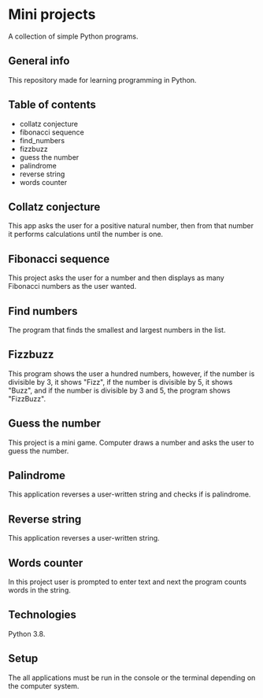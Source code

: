 # Mini projects
A collection of simple Python programs.

## General info
This repository made for learning programming in Python.

## Table of contents
* collatz conjecture
* fibonacci sequence
* find_numbers
* fizzbuzz
* guess the number
* palindrome
* reverse string
* words counter

## Collatz conjecture
This app asks the user for a positive natural number, then from that number it performs calculations until the number is one.

## Fibonacci sequence
This project asks the user for a number and then displays as many Fibonacci numbers as the user wanted.

## Find numbers
The program that finds the smallest and largest numbers in the list.

## Fizzbuzz
This program shows the user a hundred numbers, however, if the number is divisible by 3, it shows "Fizz", if the number is divisible by 5, it shows "Buzz", and if the number is divisible by 3 and 5, the program shows "FizzBuzz".

## Guess the number
This project is a mini game. Computer draws a number and asks the user to guess the number.

## Palindrome
This application reverses a user-written string and checks if is palindrome.

## Reverse string
This application reverses a user-written string.

## Words counter
In this project user is prompted to enter text and next the program counts words in the string.

## Technologies
Python 3.8.

## Setup
The all applications must be run in the console or the terminal depending on the computer system.